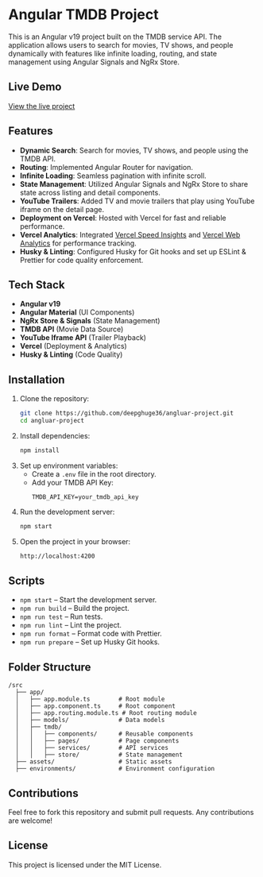 # Angular TMDB Project

This is an Angular v19 project built on the TMDB service API. The application allows users to search for movies, TV shows, and people dynamically with features like infinite loading, routing, and state management using Angular Signals and NgRx Store.

## Live Demo

[View the live project](https://angluar-project.vercel.app/)

## Features

- **Dynamic Search**: Search for movies, TV shows, and people using the TMDB API.
- **Routing**: Implemented Angular Router for navigation.
- **Infinite Loading**: Seamless pagination with infinite scroll.
- **State Management**: Utilized Angular Signals and NgRx Store to share state across listing and detail components.
- **YouTube Trailers**: Added TV and movie trailers that play using YouTube iframe on the detail page.
- **Deployment on Vercel**: Hosted with Vercel for fast and reliable performance.
- **Vercel Analytics**: Integrated [Vercel Speed Insights](https://vercel.com/docs/speed-insights) and [Vercel Web Analytics](https://vercel.com/docs/analytics) for performance tracking.
- **Husky & Linting**: Configured Husky for Git hooks and set up ESLint & Prettier for code quality enforcement.

## Tech Stack

- **Angular v19**
- **Angular Material** (UI Components)
- **NgRx Store & Signals** (State Management)
- **TMDB API** (Movie Data Source)
- **YouTube Iframe API** (Trailer Playback)
- **Vercel** (Deployment & Analytics)
- **Husky & Linting** (Code Quality)

## Installation

1. Clone the repository:
   ```sh
   git clone https://github.com/deepghuge36/angluar-project.git
   cd angluar-project
   ```
2. Install dependencies:
   ```sh
   npm install
   ```
3. Set up environment variables:
   - Create a `.env` file in the root directory.
   - Add your TMDB API Key:
     ```env
     TMDB_API_KEY=your_tmdb_api_key
     ```
4. Run the development server:
   ```sh
   npm start
   ```
5. Open the project in your browser:
   ```sh
   http://localhost:4200
   ```

## Scripts

- `npm start` – Start the development server.
- `npm run build` – Build the project.
- `npm run test` – Run tests.
- `npm run lint` – Lint the project.
- `npm run format` – Format code with Prettier.
- `npm run prepare` – Set up Husky Git hooks.

## Folder Structure

```
/src
  ├── app/
  │   ├── app.module.ts        # Root module
  │   ├── app.component.ts     # Root component
  │   ├── app.routing.module.ts # Root routing module
  │   ├── models/              # Data models
  │   ├── tmdb/
  │   │   ├── components/      # Reusable components
  │   │   ├── pages/           # Page components
  │   │   ├── services/        # API services
  │   │   ├── store/           # State management
  ├── assets/                  # Static assets
  ├── environments/            # Environment configuration
```

## Contributions

Feel free to fork this repository and submit pull requests. Any contributions are welcome!

## License

This project is licensed under the MIT License.
